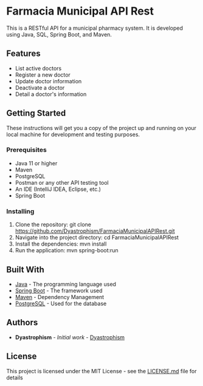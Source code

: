 # Farmacia Municipal API Rest

This is a RESTful API for a municipal pharmacy system. It is developed using Java, SQL, Spring Boot, and Maven.

## Features

- List active doctors
- Register a new doctor
- Update doctor information
- Deactivate a doctor
- Detail a doctor's information

## Getting Started

These instructions will get you a copy of the project up and running on your local machine for development and testing purposes.

### Prerequisites

- Java 11 or higher
- Maven
- PostgreSQL
- Postman or any other API testing tool
- An IDE (IntelliJ IDEA, Eclipse, etc.)
- Spring Boot

### Installing

1. Clone the repository:
git clone https://github.com/Dyastrophism/FarmaciaMunicipalAPIRest.git
2. Navigate into the project directory:
cd FarmaciaMunicipalAPIRest
3. Install the dependencies:
mvn install
4. Run the application:
mvn spring-boot:run

## Built With

- [Java](https://www.java.com/) - The programming language used
- [Spring Boot](https://spring.io/projects/spring-boot) - The framework used
- [Maven](https://maven.apache.org/) - Dependency Management
- [PostgreSQL](https://www.postgresql.org/) - Used for the database

## Authors

- **Dyastrophism** - *Initial work* - [Dyastrophism](https://github.com/Dyastrophism)

## License

This project is licensed under the MIT License - see the [LICENSE.md](LICENSE.md) file for details